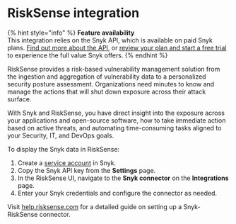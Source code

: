 # RiskSense integration

{% hint style="info" %}
**Feature availability**\
This integration relies on the Snyk API, which is available on paid Snyk plans. [Find out more about the API](https://snyk.docs.apiary.io), or [review your plan and start a free trial](https://app.snyk.io/manage/billing) to experience the full value Snyk offers.
{% endhint %}

RiskSense provides a risk-based vulnerability management solution from the ingestion and aggregation of vulnerability data to a personalized security posture assessment. Organizations need minutes to know and manage the actions that will shut down exposure across their attack surface.

With Snyk and RiskSense, you have direct insight into the exposure across your applications and open-source software, how to take immediate action based on active threats, and automating time-consuming tasks aligned to your Security, IT, and DevOps goals.

To display the Snyk data in RiskSense:

1. Create a [service account](../../enterprise-setup/service-accounts.md) in Snyk.
2. Copy the Snyk API key from the **Settings** page.
3. In the RiskSense UI, navigate to the **Snyk connector** on the **Integrations** page.
4. Enter your Snyk credentials and configure the connector as needed.

Visit [help.risksense.com](https://help.risksense.com/en/snyk-connector-guide) for a detailed guide on setting up a Snyk-RiskSense connector.
